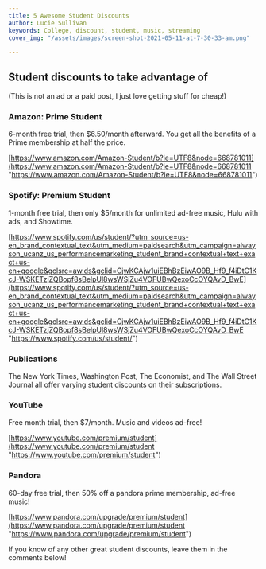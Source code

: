 ```yaml
---
title: 5 Awesome Student Discounts
author: Lucie Sullivan
keywords: College, discount, student, music, streaming
cover_img: "/assets/images/screen-shot-2021-05-11-at-7-30-33-am.png"

---
```

## Student discounts to take advantage of

(This is not an ad or a paid post, I just love getting stuff for cheap!)

### Amazon: Prime Student

6-month free trial, then $6.50/month afterward. You get all the benefits of a Prime membership at half the price.

[https://www.amazon.com/Amazon-Student/b?ie=UTF8&node=668781011](https://www.amazon.com/Amazon-Student/b?ie=UTF8&node=668781011 "https://www.amazon.com/Amazon-Student/b?ie=UTF8&node=668781011")

### Spotify: Premium Student

1-month free trial, then only $5/month for unlimited ad-free music, Hulu with ads, and Showtime.

[https://www.spotify.com/us/student/?utm_source=us-en_brand_contextual_text&utm_medium=paidsearch&utm_campaign=alwayson_ucanz_us_performancemarketing_student_brand+contextual+text+exact+us-en+google&gclsrc=aw.ds&gclid=CjwKCAjw1uiEBhBzEiwAO9B_Hf9_f4iDtC1KcJ-WSKETzjZQBopf8sBelpUl8wsWSjZu4VOFUBwQexoCcOYQAvD_BwE](https://www.spotify.com/us/student/?utm_source=us-en_brand_contextual_text&utm_medium=paidsearch&utm_campaign=alwayson_ucanz_us_performancemarketing_student_brand+contextual+text+exact+us-en+google&gclsrc=aw.ds&gclid=CjwKCAjw1uiEBhBzEiwAO9B_Hf9_f4iDtC1KcJ-WSKETzjZQBopf8sBelpUl8wsWSjZu4VOFUBwQexoCcOYQAvD_BwE "https://www.spotify.com/us/student/")

### Publications

The New York Times, Washington Post, The Economist, and The Wall Street Journal all offer varying student discounts on their subscriptions.

### YouTube

Free month trial, then $7/month. Music and videos ad-free!

[https://www.youtube.com/premium/student](https://www.youtube.com/premium/student "https://www.youtube.com/premium/student")

### Pandora

60-day free trial, then 50% off a pandora prime membership, ad-free music!

[https://www.pandora.com/upgrade/premium/student](https://www.pandora.com/upgrade/premium/student "https://www.pandora.com/upgrade/premium/student")

If you know of any other great student discounts, leave them in the comments below!